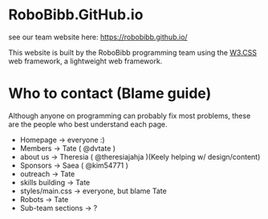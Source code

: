 # RoboBibb.GitHub.io
see our team website here: https://robobibb.github.io/

This website is built by the RoboBibb programming team using the [W3.CSS](https://www.w3schools.com/w3css/) web framework, a lightweight web framework.

# Who to contact (Blame guide)
Although anyone on programming can probably fix most problems, these are the people who best understand each page.
- Homepage -> everyone :)
- Members -> Tate ( @dvtate )
- about us -> Theresia ( @theresiajahja )(Keely helping w/ design/content)
- Sponsors -> Saea ( @kim54771 )
- outreach -> Tate
- skills building -> Tate
- styles/main.css -> everyone, but blame Tate
- Robots -> Tate
- Sub-team sections -> ?

